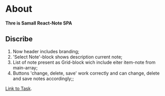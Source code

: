 # About

**Thre is Samall React-Note SPA**

## Discribe

1. Now header includes branding;
2. 'Select Note'-block shows description current note;
3. List of note present as Grid-block wich include eiter item-note from main-array;
4. Buttons 'change, delete, save' work correctly and can change, delete and save notes accordingly;;

[Link to Task](https://nikitakhadnevich.github.io/iTechArt/HTML_CSS_Block_SingoLogo/index.html).
